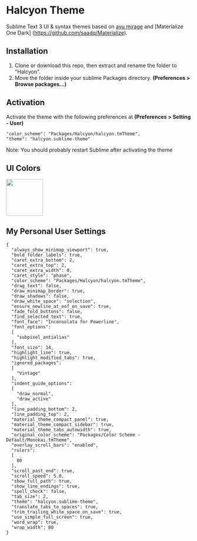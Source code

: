# Halcyon Theme
Sublime Text 3 UI &amp; syntax themes based on [ayu mirage](https://github.com/dempfi/ayu) and [Materialize One Dark] (https://github.com/saadq/Materialize).

## Installation

1. Clone or download this repo, then extract and rename the folder to "Halcyon".
1. Move the folder inside your sublime Packages directory. **(Preferences > Browse packages...)**

## Activation

Activate the theme with the following preferences at **(Preferences > Setting - User)**

    "color_scheme": "Packages/Halcyon/halcyon.tmTheme",
    "theme": "halcyon.sublime-theme"

Note: You should probably restart Sublime after activating the theme

## UI Colors
<img width="100px" src="https://raw.githubusercontent.com/bchiang7/Halcyon/master/colors.svg">

## My Personal User Settings
```
{
  "always_show_minimap_viewport": true,
  "bold_folder_labels": true,
  "caret_extra_bottom": 2,
  "caret_extra_top": 2,
  "caret_extra_width": 0,
  "caret_style": "phase",
  "color_scheme": "Packages/Halcyon/halcyon.tmTheme",
  "drag_text": false,
  "draw_minimap_border": true,
  "draw_shadows": false,
  "draw_white_space": "selection",
  "ensure_newline_at_eof_on_save": true,
  "fade_fold_buttons": false,
  "find_selected_text": true,
  "font_face": "Inconsolata for Powerline",
  "font_options":
  [
    "subpixel_antialias"
  ],
  "font_size": 14,
  "highlight_line": true,
  "highlight_modified_tabs": true,
  "ignored_packages":
  [
    "Vintage"
  ],
  "indent_guide_options":
  [
    "draw_normal",
    "draw_active"
  ],
  "line_padding_bottom": 2,
  "line_padding_top": 2,
  "material_theme_compact_panel": true,
  "material_theme_compact_sidebar": true,
  "material_theme_tabs_autowidth": true,
  "original_color_scheme": "Packages/Color Scheme - Default/Monokai.tmTheme",
  "overlay_scroll_bars": "enabled",
  "rulers":
  [
    80
  ],
  "scroll_past_end": true,
  "scroll_speed": 5.0,
  "show_full_path": true,
  "show_line_endings": true,
  "spell_check": false,
  "tab_size": 2,
  "theme": "halcyon.sublime-theme",
  "translate_tabs_to_spaces": true,
  "trim_trailing_white_space_on_save": true,
  "use_simple_full_screen": true,
  "word_wrap": true,
  "wrap_width": 80
}

```
